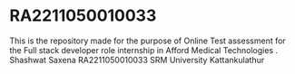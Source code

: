 # RA2211050010033
This is the repository made for the purpose of Online Test assessment for the Full stack developer role internship in Afford Medical Technologies . Shashwat Saxena RA2211050010033 SRM University Kattankulathur

